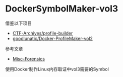 # DockerSymbolMaker-vol3

借鉴以下项目

- [CTF-Archives/profile-builder](https://github.com/CTF-Archives/profile-builder)
- [goodlunatic/Docker-ProfileMaker-vol2](https://github.com/goodlunatic/Docker-ProfileMaker-vol2)

参考文章
- [Misc-Forensics](https://goodlunatic.github.io/posts/761da51/#%E5%88%B6%E4%BD%9C--symbolsvol3--%E7%9A%84%E8%AF%A6%E7%BB%86%E8%BF%87%E7%A8%8B)

使用Docker制作Linux内存取证中vol3需要的Symbol
